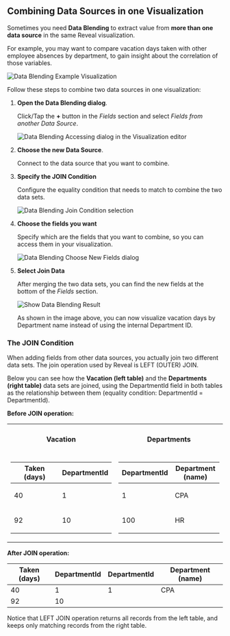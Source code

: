 ## Combining Data Sources in one Visualization

Sometimes you need **Data Blending** to extract value from **more than one data source** in the same Reveal visualization.

For example, you may want to compare vacation days taken with other
employee absences by department, to gain insight about the correlation
of those variables.

<img src="images/data-blending-example.png" alt="Data Blending Example Visualization" class="responsive-img"/>

Follow these steps to combine two data sources in one visualization:

1.  **Open the Data Blending dialog**.

    Click/Tap the **+** button in the *Fields* section and select
    *Fields from another Data Source*.

    <img src="images/data-blending-open-dialog.png" alt="Data Blending Accessing dialog in the Visualization editor" class="responsive-img"/>

2.  **Choose the new Data Source**.

    Connect to the data source that you want to combine.

3.  **Specify the JOIN Condition**

    Configure the equality condition that needs to match to combine the
    two data sets.

    <img src="images/data-blending-join-condition.png" alt="Data Blending Join Condition selection" class="responsive-img"/>

4.  **Choose the fields you want**

    Specify which are the fields that you want to combine, so you can
    access them in your visualization.

    <img src="images/data-blending-choose-new-fields.png" alt="Data Blending Choose New Fields dialog" class="responsive-img"/>

5.  **Select Join Data**

    After merging the two data sets, you can find the new fields at the
    bottom of the *Fields* section.

    <img src="images/data-blending-result.png" alt="Show Data Blending Result" class="responsive-img"/>

    As shown in the image above, you can now visualize vacation days by
    Department name instead of using the internal Department ID.


### The JOIN Condition

When adding fields from other data sources, you actually join two different data sets. The join operation used by Reveal is LEFT (OUTER)
JOIN.

Below you can see how the **Vacation (left table)** and the
**Departments (right table)** data sets are joined, using the DepartmentId
field in both tables as the relationship between them (equality condition: DepartmentId = DepartmentId).

**Before JOIN operation:**

<table>
<colgroup>
<col style="width: 50%" />
<col style="width: 50%" />
</colgroup>
<tbody>
<tr class="odd">
<td><h4 id="_vacation" style="text-align: center">Vacation</h4></td>
<td><h4 id="_departments" style="text-align: center">Departments</h4></td>
</tr>
<tr class="even">
<td>
<table>
<colgroup>
<col style="width: 50%" />
<col style="width: 50%" />
</colgroup>
<thead>
<tr class="header">
<th>Taken (days)</th>
<th>DepartmentId</th>
</tr>
</thead>
<tbody>
<tr class="odd">
<td><p>40</p></td>
<td><p>1</p></td>
</tr>
<tr class="even">
<td><p>92</p></td>
<td><p>10</p></td>
</tr>
</tbody>
</table></td>
<td><table>
<colgroup>
<col style="width: 50%" />
<col style="width: 50%" />
</colgroup>
<thead>
<tr class="header">
<th>DepartmentId</th>
<th>Department (name)</th>
</tr>
</thead>
<tbody>
<tr class="odd">
<td><p>1</p></td>
<td><p>CPA</p></td>
</tr>
<tr class="even">
<td><p>100</p></td>
<td><p>HR</p></td>
</tr>
</tbody>
</table></td>
</tr>
</tbody>
</table>

**After JOIN operation:**

| **Taken (days)** | **DepartmentId** | **DepartmentId** | **Department (name)** |
| ---------------- | ---------------- | ---------------- | --------------------- |
| 40               | 1                | 1                | CPA                   |
| 92               | 10               |                  |                       |


Notice that LEFT JOIN operation returns all records from the left table,
and keeps only matching records from the right table.
